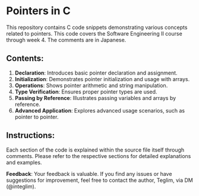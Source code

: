 # Pointers in C

This repository contains C code snippets demonstrating various concepts related to pointers. This code covers the Software Engineering II course through week 4. The comments are in Japanese.

## Contents:

1. **Declaration**: Introduces basic pointer declaration and assignment.
2. **Initialization**: Demonstrates pointer initialization and usage with arrays.
3. **Operations**: Shows pointer arithmetic and string manipulation.
4. **Type Verification**: Ensures proper pointer types are used.
5. **Passing by Reference**: Illustrates passing variables and arrays by reference.
6. **Advanced Application**: Explores advanced usage scenarios, such as pointer to pointer.

## Instructions:

Each section of the code is explained within the source file itself through comments. Please refer to the respective sections for detailed explanations and examples.

**Feedback**: Your feedback is valuable. If you find any issues or have suggestions for improvement, feel free to contact the author, Teglim, via DM (@integlim).
